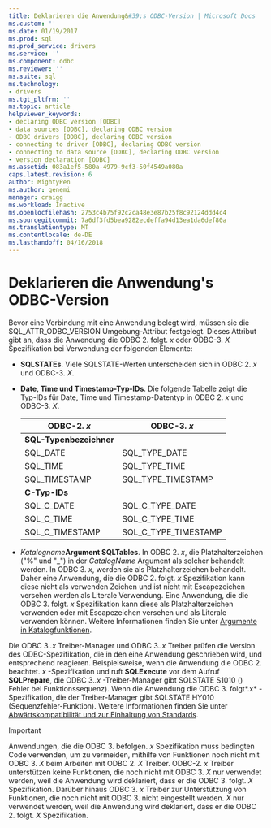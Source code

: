 ```yaml
---
title: Deklarieren die Anwendung&#39;s ODBC-Version | Microsoft Docs
ms.custom: ''
ms.date: 01/19/2017
ms.prod: sql
ms.prod_service: drivers
ms.service: ''
ms.component: odbc
ms.reviewer: ''
ms.suite: sql
ms.technology:
- drivers
ms.tgt_pltfrm: ''
ms.topic: article
helpviewer_keywords:
- declaring ODBC version [ODBC]
- data sources [ODBC], declaring ODBC version
- ODBC drivers [ODBC], declaring ODBC version
- connecting to driver [ODBC], declaring ODBC version
- connecting to data source [ODBC], declaring ODBC version
- version declaration [ODBC]
ms.assetid: 083a1ef5-580a-4979-9cf3-50f4549a080a
caps.latest.revision: 6
author: MightyPen
ms.author: genemi
manager: craigg
ms.workload: Inactive
ms.openlocfilehash: 2753c4b75f92c2ca48e3e87b25f8c92124ddd4c4
ms.sourcegitcommit: 7a6df3fd5bea9282ecdeffa94d13ea1da6def80a
ms.translationtype: MT
ms.contentlocale: de-DE
ms.lasthandoff: 04/16/2018
---
```

# <a name="declaring-the-application39s-odbc-version"></a>Deklarieren die Anwendung&#39;s ODBC-Version
Bevor eine Verbindung mit eine Anwendung belegt wird, müssen sie die SQL_ATTR_ODBC_VERSION Umgebung-Attribut festgelegt. Dieses Attribut gibt an, dass die Anwendung die ODBC 2. folgt. *x* oder ODBC-3. *X* Spezifikation bei Verwendung der folgenden Elemente:  
  
-   **SQLSTATEs**. Viele SQLSTATE-Werten unterscheiden sich in ODBC 2. *x* und ODBC-3. *X*.  
  
-   **Date, Time und Timestamp-Typ-IDs**. Die folgende Tabelle zeigt die Typ-IDs für Date, Time und Timestamp-Datentyp in ODBC 2. *x* und ODBC-3. *X*.  
  
    |ODBC-2. *x*|ODBC-3. *x*|  
    |----------------|----------------|  
    |**SQL-Typenbezeichner**||  
    |SQL_DATE|SQL_TYPE_DATE|  
    |SQL_TIME|SQL_TYPE_TIME|  
    |SQL_TIMESTAMP|SQL_TYPE_TIMESTAMP|  
    |**C-Typ-IDs**||  
    |SQL_C_DATE|SQL_C_TYPE_DATE|  
    |SQL_C_TIME|SQL_C_TYPE_TIME|  
    |SQL_C_TIMESTAMP|SQL_C_TYPE_TIMESTAMP|  
  
-   *Katalogname***Argument SQLTables**.   In ODBC 2. *x*, die Platzhalterzeichen ("%" und "_") in der *CatalogName* Argument als solcher behandelt werden. In ODBC 3. *x*, werden sie als Platzhalterzeichen behandelt. Daher eine Anwendung, die die ODBC 2. folgt. *x* Spezifikation kann diese nicht als verwenden Zeichen und ist nicht mit Escapezeichen versehen werden als Literale Verwendung. Eine Anwendung, die die ODBC 3. folgt. *x* Spezifikation kann diese als Platzhalterzeichen verwenden oder mit Escapezeichen versehen und als Literale verwenden können. Weitere Informationen finden Sie unter [Argumente in Katalogfunktionen](../../../odbc/reference/develop-app/arguments-in-catalog-functions.md).  
  
 Die ODBC 3.*.x* Treiber-Manager und ODBC 3.*.x* Treiber prüfen die Version des ODBC-Spezifikation, die in den eine Anwendung geschrieben wird, und entsprechend reagieren. Beispielsweise, wenn die Anwendung die ODBC 2. beachtet. *x* -Spezifikation und ruft **SQLExecute** vor dem Aufruf **SQLPrepare**, die ODBC 3.*.x* -Treiber-Manager gibt SQLSTATE S1010 () Fehler bei Funktionssequenz). Wenn die Anwendung die ODBC 3. folgt*.x* -Spezifikation, die der Treiber-Manager gibt SQLSTATE HY010 (Sequenzfehler-Funktion). Weitere Informationen finden Sie unter [Abwärtskompatibilität und zur Einhaltung von Standards](../../../odbc/reference/develop-app/backward-compatibility-and-standards-compliance.md).  
  
> [!IMPORTANT]  
>  Anwendungen, die die ODBC 3. befolgen. *x* Spezifikation muss bedingten Code verwenden, um zu vermeiden, mithilfe von Funktionen noch nicht mit ODBC 3. *X* beim Arbeiten mit ODBC 2. *X* Treiber. ODBC-2. *x* Treiber unterstützen keine Funktionen, die noch nicht mit ODBC 3. *X* nur verwendet werden, weil die Anwendung wird deklariert, dass er die ODBC 3. folgt. *X* Spezifikation. Darüber hinaus ODBC 3. *x* Treiber zur Unterstützung von Funktionen, die noch nicht mit ODBC 3. nicht eingestellt werden. *X* nur verwendet werden, weil die Anwendung wird deklariert, dass er die ODBC 2. folgt. *X* Spezifikation.

